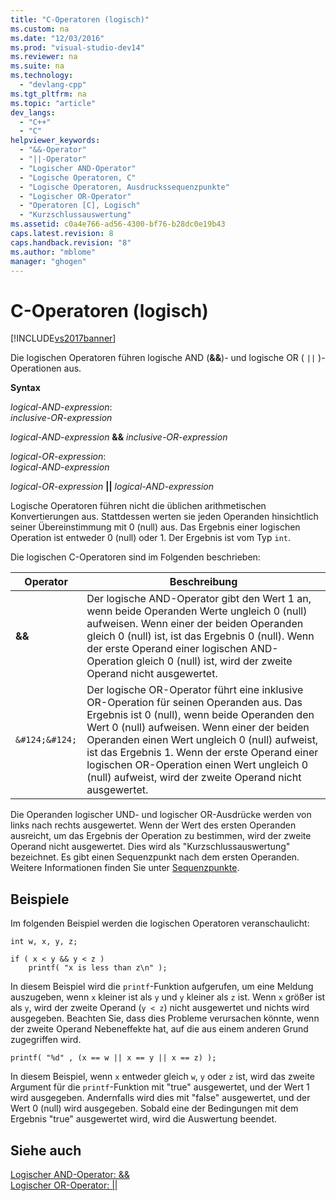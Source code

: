 ```yaml
---
title: "C-Operatoren (logisch)"
ms.custom: na
ms.date: "12/03/2016"
ms.prod: "visual-studio-dev14"
ms.reviewer: na
ms.suite: na
ms.technology: 
  - "devlang-cpp"
ms.tgt_pltfrm: na
ms.topic: "article"
dev_langs: 
  - "C++"
  - "C"
helpviewer_keywords: 
  - "&&-Operator"
  - "||-Operator"
  - "Logischer AND-Operator"
  - "Logische Operatoren, C"
  - "Logische Operatoren, Ausdruckssequenzpunkte"
  - "Logischer OR-Operator"
  - "Operatoren [C], Logisch"
  - "Kurzschlussauswertung"
ms.assetid: c0a4e766-ad56-4300-bf76-b28dc0e19b43
caps.latest.revision: 8
caps.handback.revision: "8"
ms.author: "mblome"
manager: "ghogen"
---
```

# C-Operatoren (logisch)
[!INCLUDE[vs2017banner](../assembler/inline/includes/vs2017banner.md)]

Die logischen Operatoren führen logische AND \(**&&**\)\- und logische OR \( `||` \)\-Operationen aus.  
  
 **Syntax**  
  
 *logical\-AND\-expression*:  
 *inclusive\-OR\-expression*  
  
 *logical\-AND\-expression*  **&&**  *inclusive\-OR\-expression*  
  
 *logical\-OR\-expression*:  
 *logical\-AND\-expression*  
  
 *logical\-OR\-expression*  **&#124;&#124;**  *logical\-AND\-expression*  
  
 Logische Operatoren führen nicht die üblichen arithmetischen Konvertierungen aus.  Stattdessen werten sie jeden Operanden hinsichtlich seiner Übereinstimmung mit 0 \(null\) aus.  Das Ergebnis einer logischen Operation ist entweder 0 \(null\) oder 1.  Der Ergebnis ist vom Typ `int`.  
  
 Die logischen C\-Operatoren sind im Folgenden beschrieben:  
  
|Operator|Beschreibung|  
|--------------|------------------|  
|**&&**|Der logische AND\-Operator gibt den Wert 1 an, wenn beide Operanden Werte ungleich 0 \(null\) aufweisen.  Wenn einer der beiden Operanden gleich 0 \(null\) ist, ist das Ergebnis 0 \(null\).  Wenn der erste Operand einer logischen AND\-Operation gleich 0 \(null\) ist, wird der zweite Operand nicht ausgewertet.|  
|`&#124;&#124;`|Der logische OR\-Operator führt eine inklusive OR\-Operation für seinen Operanden aus.  Das Ergebnis ist 0 \(null\), wenn beide Operanden den Wert 0 \(null\) aufweisen.  Wenn einer der beiden Operanden einen Wert ungleich 0 \(null\) aufweist, ist das Ergebnis 1.  Wenn der erste Operand einer logischen OR\-Operation einen Wert ungleich 0 \(null\) aufweist, wird der zweite Operand nicht ausgewertet.|  
  
 Die Operanden logischer UND\- und logischer OR\-Ausdrücke werden von links nach rechts ausgewertet.  Wenn der Wert des ersten Operanden ausreicht, um das Ergebnis der Operation zu bestimmen, wird der zweite Operand nicht ausgewertet.  Dies wird als "Kurzschlussauswertung" bezeichnet. Es gibt einen Sequenzpunkt nach dem ersten Operanden.  Weitere Informationen finden Sie unter [Sequenzpunkte](../c-language/c-sequence-points.md).  
  
## Beispiele  
 Im folgenden Beispiel werden die logischen Operatoren veranschaulicht:  
  
```  
int w, x, y, z;  
  
if ( x < y && y < z )  
    printf( "x is less than z\n" );  
```  
  
 In diesem Beispiel wird die `printf`\-Funktion aufgerufen, um eine Meldung auszugeben, wenn `x` kleiner ist als `y` und `y` kleiner als `z` ist.  Wenn `x` größer ist als `y`, wird der zweite Operand \(`y < z`\) nicht ausgewertet und nichts wird ausgegeben.  Beachten Sie, dass dies Probleme verursachen könnte, wenn der zweite Operand Nebeneffekte hat, auf die aus einem anderen Grund zugegriffen wird.  
  
```  
printf( "%d" , (x == w || x == y || x == z) );  
```  
  
 In diesem Beispiel, wenn `x` entweder gleich `w`, `y` oder `z` ist, wird das zweite Argument für die `printf`\-Funktion mit "true" ausgewertet, und der Wert 1 wird ausgegeben.  Andernfalls wird dies mit "false" ausgewertet, und der Wert 0 \(null\) wird ausgegeben.  Sobald eine der Bedingungen mit dem Ergebnis "true" ausgewertet wird, wird die Auswertung beendet.  
  
## Siehe auch  
 [Logischer AND\-Operator: &&](../cpp/logical-and-operator-amp-amp.md)   
 [Logischer OR\-Operator: &#124;&#124;](../cpp/logical-or-operator-pipe-pipe.md)